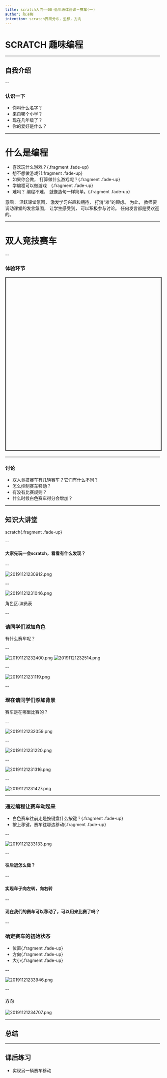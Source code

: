 ```yaml
---
title: scratch入门——00-低年级体验课－赛车(一)
author: 陈泽彬
intention: scratch界面分布，坐标，方向
---
```


# SCRATCH 趣味编程

---

## 自我介绍

--

### 认识一下
- 你叫什么名字？
- 来自哪个小学？
- 现在几年级了？
- 你的爱好是什么？　

---

# 什么是编程

- 喜欢玩什么游戏？{.fragment .fade-up}
- 想不想做游戏?{.fragment .fade-up}
- 如果你会做， 打算做什么游戏呢？{.fragment .fade-up}
- 学编程可以做游戏　{.fragment .fade-up}
- 难吗？ 编程不难， 就像造句一样简单。{.fragment .fade-up}

<aside class="notes">
    意图： 活跃课堂氛围， 激发学习兴趣和期待， 打消“难”的顾虑。
    为此， 教师要调动课堂的发言氛围， 让学生感受到， 可以积极参与讨论。 任何发言都是受欢迎的。
</aside>

---

# 双人竞技赛车

--

### 体验环节

<iframe data-src="https://kada.163.com/project/4156268-2506047.htm" width="800" height="560" frameborder="0" marginwidth="0" marginheight="0" scrolling="yes" style="border:3px solid #666; margin-bottom:5px; max-width: 100%;" allowfullscreen=""></iframe>

---

### 讨论

- 双人竞技赛车有几辆赛车？它们有什么不同？
- 怎么控制赛车移动？
- 有没有比赛规则？
- 什么时候白色赛车得分会增加？

---

## 知识大讲堂

scratch{.fragment .fade-up}

--

#### 大家先玩一会scratch，看看有什么发现？

--

![20191121230912.png](https://i.loli.net/2019/11/21/hnwPWNCcjF8bfDM.png)

--

![20191121231046.png](https://i.loli.net/2019/11/21/NFDiYC4H63om8jK.png)

角色区:演员表

--

### 请同学们添加角色

有什么赛车呢？

--

![20191121232400.png](https://i.loli.net/2019/11/21/uS9vVCRi6eBxo5y.png)
![20191121232514.png](https://i.loli.net/2019/11/21/XyhomKZeTvabxEs.png)

--

![20191121231119.png](https://i.loli.net/2019/11/21/SjaeEUCQn6B4Xdz.png)

--

### 现在请同学们添加背景

赛车是在哪里比赛的？

--

![20191121232059.png](https://i.loli.net/2019/11/21/vOCToFmNhSPf6ap.png)


--

![20191121231220.png](https://i.loli.net/2019/11/21/n2ECRilwKxeThAg.png)

--

![20191121231316.png](https://i.loli.net/2019/11/21/huHbfcpt12aTF3j.png)

--

![20191121231427.png](https://i.loli.net/2019/11/21/3vhZ9sDm4KkyA1I.png)

---

### 通过编程让赛车动起来

- 白色赛车往前走是按键盘什么按键？{.fragment .fade-up}
- 按上移键，赛车往哪边移动{.fragment .fade-up}


--

![20191121233133.png](https://i.loli.net/2019/11/21/LZYJ8kiSPcGAUyv.png)

--

####  往后退怎么做？

--

#### 实现车子向左转，向右转

--

#### 现在我们的赛车可以移动了，可以用来比赛了吗？

--

### 确定赛车的初始状态
- 位置{.fragment .fade-up}
- 方向{.fragment .fade-up}
- 大小{.fragment .fade-up}

--

![20191121233946.png](https://i.loli.net/2019/11/21/MtLPIiFrD9awn6e.png)

--

#### 方向

![20191121234707.png](https://i.loli.net/2019/11/21/LMaVXrAC3vzw7bW.png)

---

## 总结

---

## 课后练习
* 实现另一辆赛车移动

 
